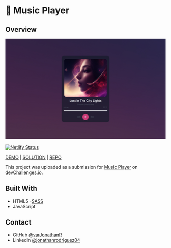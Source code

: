 # 🎵 Music Player

## Overview

![Music Player Preview](https://github.com/varJonathanR/music-player/blob/main/src/assets/music-player_preview.png)

[![Netlify Status](https://api.netlify.com/api/v1/badges/8d1aeb35-4ea3-4c17-a630-d5b33bee78c5/deploy-status)](https://app.netlify.com/sites/music-player-varjonathanr/deploys)

[DEMO](https://music-player-varjonathanr.netlify.app/) | [SOLUTION](https://devchallenges.io/solution/3210) | [REPO](https://github.com/varJonathanR/music-player)

This project was uploaded as a submission for [Music Player](https://devchallenges.io/challenge/36) on [devChallenges.io](https://devchallenges.io/).

## Built With

- HTML5
-[SASS](https://sass-lang.com/)
- JavaScript

## Contact

- GitHub [@varJonathanR](https://github.com/varJonathanR)
- LinkedIn [@jonathanrodriguez04](https://www.linkedin.com/in/jonathanrodriguez04)